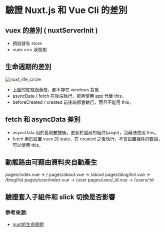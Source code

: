 # 驗證 Nuxt.js 和 Vue Cli 的差別

## vuex 的差別 ( nuxtServerInit )
- 預設就有 store
- vuex === 狀態樹

## 生命週期的差別
![nuxt_life_circle](https://i.imgur.com/zBpX5NM.png)
- 上圖的紅框跟黃框，都不存在 windows 對象
- asyncData / fetch 在後端執行，能夠使用 app 代替 this，
- beforeCreated / created 前後端都會執行，而且不能用 this，

## fetch 和 asyncData 差別
- asyncData 用於獲取數據後，更新於當前的組件(page)，沒辦法使用 this。
- fetch 用於設置 vuex 的 state，在 created 之後執行，不會設置組件的數據，可以使用 this，


## 動態路由可藉由資料夾自動產生
pages/index.vue -> /
pages/about.vue -> /about
pages/blog/list.vue -> /blog/list
pages/user/index.vue -> /user
pages/user/_id.vue -> /users/:id


## 驗證套入子組件和 slick 切換是否影響



### 參考來源:
- [nuxt的生命周期](https://juejin.cn/post/6856648700081799182)